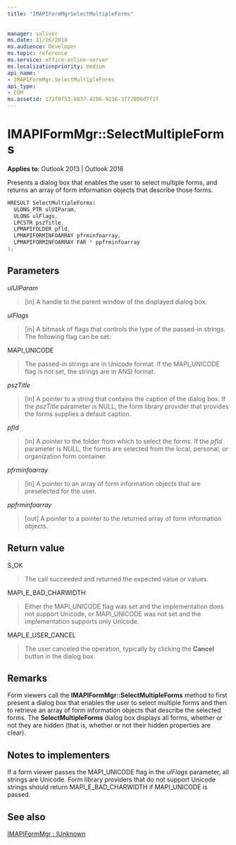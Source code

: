 ```yaml
---
title: "IMAPIFormMgrSelectMultipleForms"
 
 
manager: soliver
ms.date: 11/16/2014
ms.audience: Developer
ms.topic: reference
ms.service: office-online-server
ms.localizationpriority: medium
api_name:
- IMAPIFormMgr.SelectMultipleForms
api_type:
- COM
ms.assetid: 172f8f53-b837-4286-9236-3f72806d7f1f
---
```


# IMAPIFormMgr::SelectMultipleForms

  
  
**Applies to**: Outlook 2013 | Outlook 2016 
  
Presents a dialog box that enables the user to select multiple forms, and returns an array of form information objects that describe those forms.
  
```cpp
HRESULT SelectMultipleForms(
  ULONG_PTR ulUIParam,
  ULONG ulFlags,
  LPCSTR pszTitle,
  LPMAPIFOLDER pfld,
  LPMAPIFORMINFOARRAY pfrminfoarray,
  LPMAPIFORMINFOARRAY FAR * ppfrminfoarray
);
```

## Parameters

 _ulUIParam_
  
> [in] A handle to the parent window of the displayed dialog box. 
    
 _ulFlags_
  
> [in] A bitmask of flags that controls the type of the passed-in strings. The following flag can be set:
    
MAPI_UNICODE 
  
> The passed-in strings are in Unicode format. If the MAPI_UNICODE flag is not set, the strings are in ANSI format.
    
 _pszTitle_
  
> [in] A pointer to a string that contains the caption of the dialog box. If the  _pszTitle_ parameter is NULL, the form library provider that provides the forms supplies a default caption. 
    
 _pfld_
  
> [in] A pointer to the folder from which to select the forms. If the  _pfld_ parameter is NULL, the forms are selected from the local, personal, or organization form container. 
    
 _pfrminfoarray_
  
> [in] A pointer to an array of form information objects that are preselected for the user.
    
 _ppfrminfoarray_
  
> [out] A pointer to a pointer to the returned array of form information objects.
    
## Return value

S_OK 
  
> The call succeeded and returned the expected value or values.
    
MAPI_E_BAD_CHARWIDTH 
  
> Either the MAPI_UNICODE flag was set and the implementation does not support Unicode, or MAPI_UNICODE was not set and the implementation supports only Unicode.
    
MAPI_E_USER_CANCEL 
  
> The user canceled the operation, typically by clicking the **Cancel** button in the dialog box. 
    
## Remarks

Form viewers call the **IMAPIFormMgr::SelectMultipleForms** method to first present a dialog box that enables the user to select multiple forms and then to retrieve an array of form information objects that describe the selected forms. The **SelectMultipleForms** dialog box displays all forms, whether or not they are hidden (that is, whether or not their hidden properties are clear). 
  
## Notes to implementers

If a form viewer passes the MAPI_UNICODE flag in the _ulFlags_ parameter, all strings are Unicode. Form library providers that do not support Unicode strings should return MAPI_E_BAD_CHARWIDTH if MAPI_UNICODE is passed. 
  
## See also



[IMAPIFormMgr : IUnknown](imapiformmgriunknown.md)

